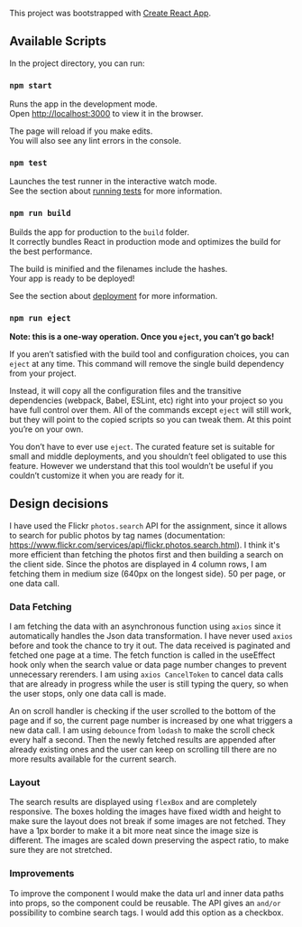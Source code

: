 This project was bootstrapped with [Create React App](https://github.com/facebook/create-react-app).

## Available Scripts

In the project directory, you can run:

### `npm start`

Runs the app in the development mode.<br />
Open [http://localhost:3000](http://localhost:3000) to view it in the browser.

The page will reload if you make edits.<br />
You will also see any lint errors in the console.

### `npm test`

Launches the test runner in the interactive watch mode.<br />
See the section about [running tests](https://facebook.github.io/create-react-app/docs/running-tests) for more information.

### `npm run build`

Builds the app for production to the `build` folder.<br />
It correctly bundles React in production mode and optimizes the build for the best performance.

The build is minified and the filenames include the hashes.<br />
Your app is ready to be deployed!

See the section about [deployment](https://facebook.github.io/create-react-app/docs/deployment) for more information.

### `npm run eject`

**Note: this is a one-way operation. Once you `eject`, you can’t go back!**

If you aren’t satisfied with the build tool and configuration choices, you can `eject` at any time. This command will remove the single build dependency from your project.

Instead, it will copy all the configuration files and the transitive dependencies (webpack, Babel, ESLint, etc) right into your project so you have full control over them. All of the commands except `eject` will still work, but they will point to the copied scripts so you can tweak them. At this point you’re on your own.

You don’t have to ever use `eject`. The curated feature set is suitable for small and middle deployments, and you shouldn’t feel obligated to use this feature. However we understand that this tool wouldn’t be useful if you couldn’t customize it when you are ready for it.

## Design decisions

I have used the Flickr `photos.search` API for the assignment, since it allows to search for public photos by tag names (documentation: https://www.flickr.com/services/api/flickr.photos.search.html). I think it's more efficient than fetching the photos first and then building a search on the client side. Since the photos are displayed in 4 column rows, I am fetching them in medium size (640px on the longest side). 50 per page, or one data call.

### Data Fetching

I am fetching the data with an asynchronous function using `axios` since it automatically handles the Json data transformation. I have never used `axios` before and took the chance to try it out. The data received is paginated and fetched one page at a time. The fetch function is called in the useEffect hook only when the search value or data page number changes to prevent unnecessary rerenders. I am using `axios CancelToken` to cancel data calls that are already in progress while the user is still typing the query, so when the user stops, only one data call is made.

An on scroll handler is checking if the user scrolled to the bottom of the page and if so, the current page number is increased by one what triggers a new data call. I am using `debounce` from `lodash` to make the scroll check every half a second. Then the newly fetched results are appended after already existing ones and the user can keep on scrolling till there are no more results available for the current search.

### Layout

The search results are displayed using `flexBox` and are completely responsive. The boxes holding the images have fixed width and height to make sure the layout does not break if some images are not fetched. They have a 1px border to make it a bit more neat since the image size is different. The images are scaled down preserving the aspect ratio, to make sure they are not stretched.

### Improvements

To improve the component I would make the data url and inner data paths into props, so the component could be reusable. The API gives an `and/or` possibility to combine search tags. I would add this option as a checkbox.
